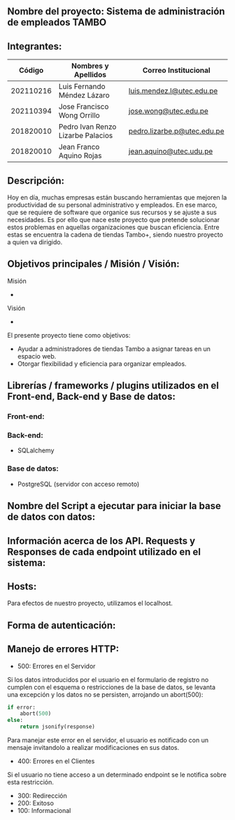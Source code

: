 ## Nombre del proyecto: **Sistema de administración de empleados TAMBO**

## Integrantes:

| Código    | Nombres y Apellidos         | Correo Institucional                                          |
| --------- | --------------------------- | ------------------------------------------------------------- |
| 202110216 | Luis Fernando Méndez Lázaro | [luis.mendez.l@utec.edu.pe](mailto:luis.mendez.l@utec.edu.pe) |
| 202110394 | Jose Francisco Wong Orrillo | [jose.wong@utec.edu.pe](mailto:jose.wong@utec.edu.pe) |
| 201820010 | Pedro Ivan Renzo Lizarbe Palacios | [pedro.lizarbe.p@utec.edu.pe](mailto:pedro.lizarbe.p@utec.edu.pe) |
| 201820010 | Jean Franco Aquino Rojas | [jean.aquino@utec.udu.pe](mailto:jean.aquino@utec.udu.pe) |
## Descripción:

Hoy en día, muchas empresas están buscando herramientas que mejoren la productividad de su personal administrativo y empleados. En ese marco, que se requiere de software que organice sus recursos y se ajuste a sus necesidades. Es por ello que nace este proyecto que pretende solucionar estos problemas en aquellas organizaciones que buscan eficiencia. Entre estas se encuentra la cadena de tiendas Tambo+, siendo nuestro proyecto a quien va dirigido.

## Objetivos principales / Misión / Visión:

Misión

- 

Visión

- 

El presente proyecto tiene como objetivos:

- Ayudar a administradores de tiendas Tambo a asignar tareas en un espacio web.
- Otorgar flexibilidad y eficiencia para organizar empleados.

## Librerías / frameworks / plugins utilizados en el Front-end, Back-end y Base de datos:

### Front-end:

### Back-end:

- SQLalchemy

### Base de datos:

- PostgreSQL (servidor con acceso remoto)

## Nombre del Script a ejecutar para iniciar la base de datos con datos:

## Información acerca de los API. Requests y Responses de cada endpoint utilizado en el sistema:

## Hosts:

Para efectos de nuestro proyecto, utilizamos el localhost.

## Forma de autenticación:

## Manejo de errores HTTP:
- 500: Errores en el Servidor

Si los datos introducidos por el usuario en el formulario de registro no cumplen con el esquema o restricciones de la base de datos, se levanta una excepción y los datos no se persisten, arrojando un abort(500):

```python
if error:
    abort(500)
else:
    return jsonify(response)
```

Para manejar este error en el servidor, el usuario es notificado con un mensaje invitandolo a realizar modificaciones en sus datos.

- 400: Errores en el Clientes

Si el usuario no tiene acceso a un determinado endpoint se le notifica sobre esta restricción.

- 300: Redirección
- 200: Exitoso
- 100: Informacional

